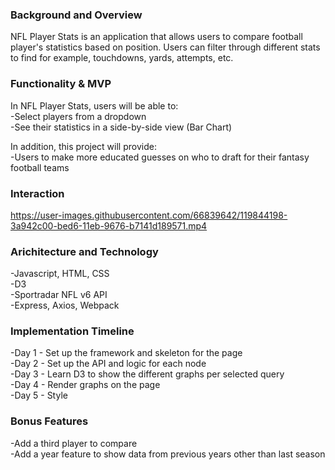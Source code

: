 
### Background and Overview
NFL Player Stats is an application that allows users to compare football player's statistics based on position. Users can filter through different stats to find for example, touchdowns, yards, attempts, etc.   

### Functionality & MVP
In NFL Player Stats, users will be able to: <br>
  -Select players from a dropdown <br>
  -See their statistics in a side-by-side view (Bar Chart)
 
In addition, this project will provide: <br> 
  -Users to make more educated guesses on who to draft for their fantasy football teams
  
### Interaction
https://user-images.githubusercontent.com/66839642/119844198-3a942c00-bed6-11eb-9676-b7141d189571.mp4


### Arichitecture and Technology
  -Javascript, HTML, CSS<br>
  -D3 <br>
  -Sportradar NFL v6 API <br>
  -Express, Axios, Webpack<br>
  
### Implementation Timeline
  -Day 1 - Set up the framework and skeleton for the page <br>
  -Day 2 - Set up the API and logic for each node <br>
  -Day 3 - Learn D3 to show the different graphs per selected query <br>
  -Day 4 - Render graphs on the page <br>
  -Day 5 - Style
  
### Bonus Features
  -Add a third player to compare<br>
  -Add a year feature to show data from previous years other than last season



